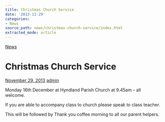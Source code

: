 ```yaml
---
title: Christmas Church Service
date: '2013-11-29'
categories:
- News
source_path: news/christmas-church-service/index.html
extracted_mode: article
---
```

[News](category/news/)

# Christmas Church Service

[November 29, 2013](news/christmas-church-service/) [admin](author/admin/)

Monday 16th December at Hyndland Parish Church at 9.45am – all welcome.

If you are able to accompany class to church please speak to class teacher.

This will be followed by Thank you coffee morning to all our parent helpers.

